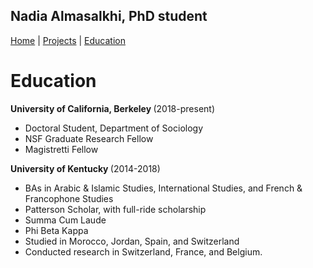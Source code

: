 ## Nadia Almasalkhi, PhD student

[Home](https://nalmasalkhi.github.io/index) | [Projects](https://nalmasalkhi.github.io/projects) | [Education](https://nalmasalkhi.github.io/education)

# Education
<div>
<p><strong>University of California, Berkeley </strong> (2018-present)</p>
<ul>
	<li>Doctoral Student, Department of Sociology</li>
	<li>NSF Graduate Research Fellow</li>
	<li>Magistretti Fellow</li>
</ul>
<p><strong>University of Kentucky </strong> (2014-2018)</p>
<ul>
	<li>BAs in Arabic & Islamic Studies, International Studies, and French & Francophone Studies</li>
	<li>Patterson Scholar, with full-ride scholarship</li>
	<li>Summa Cum Laude</li>
	<li>Phi Beta Kappa</li>
	<li>Studied in Morocco, Jordan, Spain, and Switzerland</li>
	<li>Conducted research in Switzerland, France, and Belgium.</li>
</ul>
</div>
